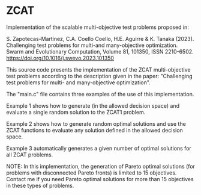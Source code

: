# ZCAT

Implementation of the scalable multi-objective test problems proposed in:

S. Zapotecas-Martínez, C.A. Coello Coello, H.E. Aguirre & K. Tanaka (2023). Challenging test problems for multi-and many-objective optimization. Swarm and Evolutionary Computation, Volume 81, 101350, ISSN 2210-6502. https://doi.org/10.1016/j.swevo.2023.101350

This source code presents the implementation of the ZCAT multi-objective test 
problems according to the description given in the paper:
"Challenging test problems for multi- and many-objective optimization".

The "main.c" file contains three examples of the use of this implementation.

Example 1 shows how to generate (in the allowed decision space) and evaluate 
a single random solution to the ZCAT1 problem.

Example 2 shows how to generate random optimal solutions and use the ZCAT 
functions to evaluate any solution defined in the allowed decision space.

Example 3 automatically generates a given number of optimal solutions for all
ZCAT problems.

NOTE: In this implementation, the generation of Pareto optimal solutions 
(for problems with disconnected Pareto fronts) is limited to 15 objectives. 
Contact me if you need Pareto optimal solutions for more than 15 objectives 
in these types of problems.

